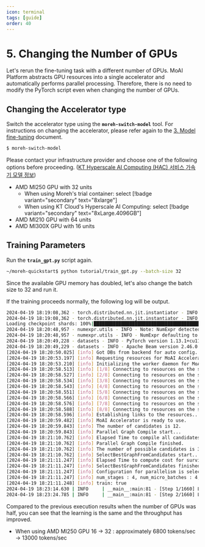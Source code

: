 ```yaml
---
icon: terminal
tags: [guide]
order: 40
---
```


# 5. Changing the Number of GPUs

Let's rerun the fine-tuning task with a different number of GPUs. MoAI Platform abstracts GPU resources into a single accelerator and automatically performs parallel processing. Therefore, there is no need to modify the PyTorch script even when changing the number of GPUs.

## Changing the Accelerator type

Switch the accelerator type using the **`moreh-switch-model`** tool. For instructions on changing the accelerator, please refer again to the [3. Model fine-tuning](3_finetuning.md) document.

```bash
$ moreh-switch-model
```

Please contact your infrastructure provider and choose one of the following options before proceeding.   ([KT Hyperscale AI Computing (HAC) 서비스 가속기 모델 정보](https://www.notion.so/KT-Hyperscale-AI-Computing-HAC-ee3383b7a8bb4943af82cba81b8321cd?pvs=21))

- AMD MI250 GPU with 32 units
    - When using Moreh's trial container: select [!badge variant="secondary" text="8xlarge"]
    - When using KT Cloud's Hyperscale AI Computing: select [!badge variant="secondary" text="8xLarge.4096GB"]
- AMD MI210 GPU with 64 units
- AMD MI300X GPU with 16 units




## Training Parameters

Run the **`train_gpt.py`** script again.

```bash
~/moreh-quickstart$ python tutorial/train_gpt.py --batch-size 32
```

Since the available GPU memory has doubled, let's also change the batch size to 32 and run it.

If the training proceeds normally, the following log will be output.


```bash
2024-04-19 18:19:08,362 - torch.distributed.nn.jit.instantiator - INFO - Created a temporary directory at /tmp/tmpfd9q7p9n
2024-04-19 18:19:08,362 - torch.distributed.nn.jit.instantiator - INFO - Writing /tmp/tmpfd9q7p9n/_remote_module_non_scriptable.py
Loading checkpoint shards: 100%|████████████████████████████████████████████████████████████████████████████████████| 2/2 [01:02<00:00, 31.27s/it]
2024-04-19 18:20:48,957 - numexpr.utils - INFO - Note: NumExpr detected 16 cores but "NUMEXPR_MAX_THREADS" not set, so enforcing safe limit of 8.
2024-04-19 18:20:48,957 - numexpr.utils - INFO - NumExpr defaulting to 8 threads.
2024-04-19 18:20:49,228 - datasets - INFO - PyTorch version 1.13.1+cu116.moreh24.2.0 available.
2024-04-19 18:20:49,229 - datasets - INFO - Apache Beam version 2.46.0 available.
[2024-04-19 18:20:50.025] [info] Got DBs from backend for auto config.
[2024-04-19 18:20:53.197] [info] Requesting resources for MoAI Accelerator from the server...
[2024-04-19 18:20:53.210] [info] Initializing the worker daemon for MoAI Accelerator
[2024-04-19 18:20:58.513] [info] [1/8] Connecting to resources on the server (192.168.110.19:24162)...
[2024-04-19 18:20:58.527] [info] [2/8] Connecting to resources on the server (192.168.110.20:24162)...
[2024-04-19 18:20:58.534] [info] [3/8] Connecting to resources on the server (192.168.110.42:24162)...
[2024-04-19 18:20:58.543] [info] [4/8] Connecting to resources on the server (192.168.110.43:24162)...
[2024-04-19 18:20:58.551] [info] [5/8] Connecting to resources on the server (192.168.110.72:24162)...
[2024-04-19 18:20:58.566] [info] [6/8] Connecting to resources on the server (192.168.110.73:24162)...
[2024-04-19 18:20:58.576] [info] [7/8] Connecting to resources on the server (192.168.110.91:24162)...
[2024-04-19 18:20:58.588] [info] [8/8] Connecting to resources on the server (192.168.110.93:24162)...
[2024-04-19 18:20:58.596] [info] Establishing links to the resources...
[2024-04-19 18:20:59.482] [info] MoAI Accelerator is ready to use.
[2024-04-19 18:20:59.843] [info] The number of candidates is 12.
[2024-04-19 18:20:59.843] [info] Parallel Graph Compile start...
[2024-04-19 18:21:10.762] [info] Elapsed Time to compile all candidates = 10919 [ms]
[2024-04-19 18:21:10.762] [info] Parallel Graph Compile finished.
[2024-04-19 18:21:10.762] [info] The number of possible candidates is 3.
[2024-04-19 18:21:10.762] [info] SelectBestGraphFromCandidates start...
[2024-04-19 18:21:11.247] [info] Elapsed Time to compute cost for survived candidates = 484 [ms]
[2024-04-19 18:21:11.247] [info] SelectBestGraphFromCandidates finished.
[2024-04-19 18:21:11.247] [info] Configuration for parallelism is selected.
[2024-04-19 18:21:11.247] [info] num_stages : 4, num_micro_batches : 4, batch_per_device : 1, No TP, recomputation : true, distribute_param : true
[2024-04-19 18:21:11.248] [info] train: true
2024-04-19 18:23:14.630 | INFO     | __main__:main:81 - [Step 1/1660] Loss: 0.9296875 Throughput: 5668.73 tokens/sec
2024-04-19 18:23:24.785 | INFO     | __main__:main:81 - [Step 2/1660] Loss: 0.7734375 Throughput: 34748.50 tokens/sec
```

Compared to the previous execution results when the number of GPUs was half, you can see that the learning is the same and the throughput has improved. 

- When using AMD MI250 GPU 16 → 32 : approximately 6800 tokens/sec → 13000 tokens/sec